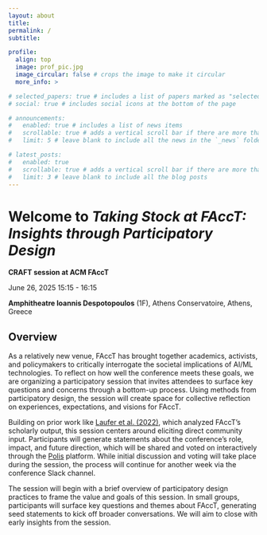 ```yaml
---
layout: about
title:
permalink: /
subtitle:

profile:
  align: top
  image: prof_pic.jpg
  image_circular: false # crops the image to make it circular
  more_info: >

# selected_papers: true # includes a list of papers marked as "selected={true}"
# social: true # includes social icons at the bottom of the page

# announcements:
#   enabled: true # includes a list of news items
#   scrollable: true # adds a vertical scroll bar if there are more than 3 news items
#   limit: 5 # leave blank to include all the news in the `_news` folder

# latest_posts:
#   enabled: true
#   scrollable: true # adds a vertical scroll bar if there are more than 3 new posts items
#   limit: 3 # leave blank to include all the blog posts
---
```


# Welcome to *Taking Stock at FAccT: Insights through Participatory Design*
**CRAFT session at ACM FAccT**

June 26, 2025
15:15 - 16:15

**Amphitheatre Ioannis Despotopoulos** (1F), Athens Conservatoire, Athens, Greece

## Overview
As a relatively new venue, FAccT has brought together academics, activists, and policymakers to critically interrogate the societal implications of AI/ML technologies. To reflect on how well the conference meets these goals, we are organizing a participatory session that invites attendees to surface key questions and concerns through a bottom-up process. Using methods from participatory design, the session will create space for collective reflection on experiences, expectations, and visions for FAccT.

Building on prior work like [Laufer et al. (2022)](https://dl.acm.org/doi/10.1145/3531146.3533107), which analyzed FAccT’s scholarly output, this session centers around eliciting direct community input. Participants will generate statements about the conference’s role, impact, and future direction, which will be shared and voted on interactively through the [Polis](https://pol.is/) platform. While initial discussion and voting will take place during the session, the process will continue for another week via the conference Slack channel.

The session will begin with a brief overview of participatory design practices to frame the value and goals of this session. In small groups, participants will surface key questions and themes about FAccT, generating seed statements to kick off broader conversations. We will aim to close with early insights from the session.
